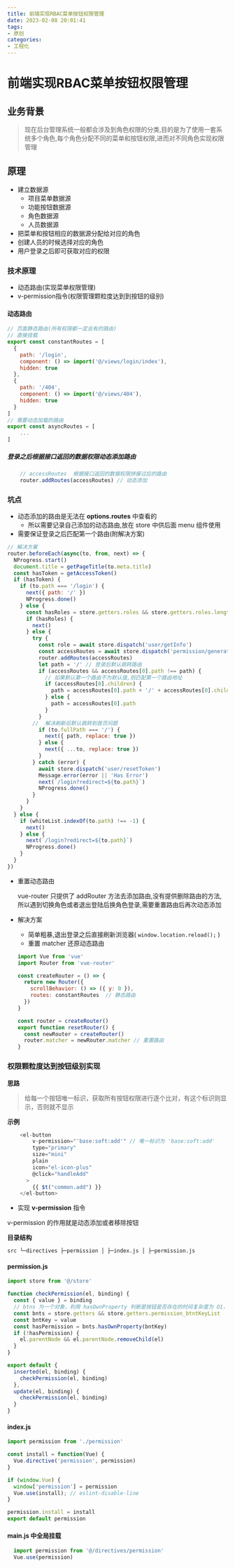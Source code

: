```yaml
---
title: 前端实现RBAC菜单按钮权限管理
date: 2023-02-08 20:01:41
tags:
- 原创
categories:
- 工程化
---
```


# 前端实现RBAC菜单按钮权限管理

## 业务背景

> 现在后台管理系统一般都会涉及到角色权限的分类,目的是为了使用一套系统多个角色,每个角色分配不同的菜单和按钮权限,进而对不同角色实现权限管理

## 原理

- 建立数据源
    - 项目菜单数据源
    - 功能按钮数据源
    - 角色数据源
    - 人员数据源
- 把菜单和按钮相应的数据源分配给对应的角色
- 创建人员的时候选择对应的角色
- 用户登录之后即可获取对应的权限

### 技术原理

- 动态路由(实现菜单权限管理)
- v-permission指令(权限管理颗粒度达到到按钮的级别)

#### 动态路由

```js
// 页面静态路由(所有权限都一定会有的路由)
// 直接挂载
export const constantRoutes = [
  {
    path: '/login',
    component: () => import('@/views/login/index'),
    hidden: true
  },
  {
    path: '/404',
    component: () => import('@/views/404'),
    hidden: true
  }
]
// 需要动态加载的路由
export const asyncRoutes = [
    ...
]

```

##### 登录之后根据接口返回的数据权限动态添加路由

```js
    // accessRoutes  根据接口返回的数据权限拼接过后的路由
    router.addRoutes(accessRoutes) // 动态添加
```
### 坑点

- 动态添加的路由是无法在 **options.routes** 中查看的
    - 所以需要记录自己添加的动态路由,放在 store 中供后面 menu 组件使用
- 需要保证登录之后匹配第一个路由(附解决方案)
```js
// 解决方案
router.beforeEach(async(to, from, next) => {
  NProgress.start()
  document.title = getPageTitle(to.meta.title)
  const hasToken = getAccessToken()
  if (hasToken) {
    if (to.path === '/login') {
      next({ path: '/' })
      NProgress.done()
    } else {
      const hasRoles = store.getters.roles && store.getters.roles.length > 0
      if (hasRoles) {
        next()
      } else {
        try {
          const role = await store.dispatch('user/getInfo')
          const accessRoutes = await store.dispatch('permission/generateRoutes',role)
          router.addRoutes(accessRoutes)
          let path = '/' // 登录后默认跳转路由
          if (accessRoutes && accessRoutes[0].path !== path) {
            // 如果默认第一个路由不为默认值,则匹配第一个路由地址
            if (accessRoutes[0].children) {
              path = accessRoutes[0].path + '/' + accessRoutes[0].children[0].path
            } else {
              path = accessRoutes[0].path
            }
          }
        //  解决刷新后默认跳转到首页问题
          if (to.fullPath === '/') {
            next({ path, replace: true })
          } else {
            next({ ...to, replace: true })
          }
        } catch (error) {
          await store.dispatch('user/resetToken')
          Message.error(error || 'Has Error')
          next(`/login?redirect=${to.path}`)
          NProgress.done()
        }
      }
    }
  } else {
    if (whiteList.indexOf(to.path) !== -1) {
      next()
    } else {
      next(`/login?redirect=${to.path}`)
      NProgress.done()
    }
  }
})
```

- 重置动态路由

    vue-router 只提供了 addRouter 方法去添加路由,没有提供删除路由的方法,所以遇到切换角色或者退出登陆后换角色登录,需要重置路由后再次动态添加

- 解决方案
  - 简单粗暴,退出登录之后直接刷新浏览器( `window.location.reload();` )
  - 重置 matcher 还原动态路由
  ```js
  import Vue from 'vue'
  import Router from 'vue-router'

  const createRouter = () => {
    return new Router({
      scrollBehavior: () => ({ y: 0 }),
      routes: constantRoutes  // 静态路由
    })
  }

  const router = createRouter()
  export function resetRouter() {
    const newRouter = createRouter()
    router.matcher = newRouter.matcher // 重置路由
  }
  ```

### 权限颗粒度达到按钮级别实现

**思路**
> 给每一个按钮唯一标识，获取所有按钮权限进行逐个比对，有这个标识则显示，否则就不显示

**示例**
```js
    <el-button
        v-permission="'base:soft:add'" // 唯一标识为 'base:soft:add'
        type="primary"
        size="mini"
        plain
        icon="el-icon-plus"
        @click="handleAdd"
      >
        {{ $t("common.add") }}
    </el-button>
```

- 实现 **v-permission** 指令

v-permission 的作用就是动态添加或者移除按钮

**目录结构**

`src └─directives ├─permission │ ├─index.js │ ├─permission.js`

#### permission.js

```js
import store from '@/store'

function checkPermission(el, binding) {
  const { value } = binding
  // btns 为一个对象，利用 hasOwnProperty 判断是按钮是否存在的时间复杂度为 O1，使用数组的效率会低很多
  const bnts = store.getters && store.getters.permission_btntKeyList
  const bntKey = value
  const hasPermission = bnts.hasOwnProperty(bntKey) 
  if (!hasPermission) {
    el.parentNode && el.parentNode.removeChild(el)
  }
}

export default {
  inserted(el, binding) {
    checkPermission(el, binding)
  },
  update(el, binding) {
    checkPermission(el, binding)
  }
}

```

#### index.js

```js
import permission from './permission'

const install = function(Vue) {
  Vue.directive('permission', permission)
}

if (window.Vue) {
  window['permission'] = permission
  Vue.use(install); // eslint-disable-line
}

permission.install = install
export default permission

```

#### main.js 中全局挂载

```js
  import permission from '@/directives/permission'
  Vue.use(permission)
```

